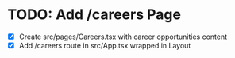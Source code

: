 # TODO: Add /careers Page

- [x] Create src/pages/Careers.tsx with career opportunities content
- [x] Add /careers route in src/App.tsx wrapped in Layout
